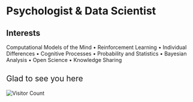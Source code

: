 # Psychologist & Data Scientist

## Interests

Computational Models of the Mind • Reinforcement Learning • Individual Differences • Cognitive Processes • Probability and Statistics • Bayesian Analysis • Open Science • Knowledge Sharing 

<h2 style="font-weight: normal;">Glad to see you here</h2>

<img src="https://profile-counter.glitch.me/{ccaudek}/count.svg" alt="Visitor Count">

